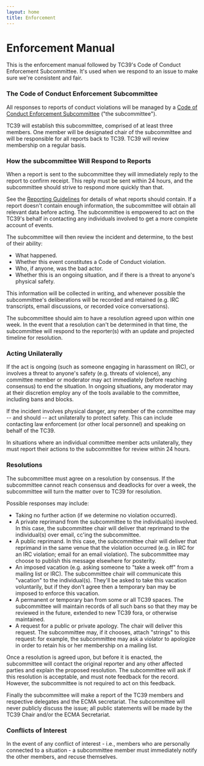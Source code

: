 ```yaml
---
layout: home
title: Enforcement
---
```


# Enforcement Manual

This is the enforcement manual followed by TC39's Code of Conduct Enforcement Subcommittee. It's used when we respond to an issue to make sure we're consistent and fair.

### The Code of Conduct Enforcement Subcommittee

All responses to reports of conduct violations will be managed by a [Code of Conduct Enforcement Subcommittee][] ("the subcommittee").

TC39 will establish this subcommittee, comprised of at least three members. One member will be designated chair of the subcommittee and will be responsible for all reports back to TC39. TC39 will review membership on a regular basis.

### How the subcommittee Will Respond to Reports

When a report is sent to the subcommittee they will immediately reply to the report to confirm receipt. This reply must be sent within 24 hours, and the subcommittee should strive to respond more quickly than that.

See the [Reporting Guidelines][] for details of what reports should contain. If a report doesn't contain enough information, the subcommittee will obtain all relevant data before acting. The subcommittee is empowered to act on the TC39's behalf in contacting any individuals involved to get a more complete account of events.

The subcommittee will then review the incident and determine, to the best of their ability:

*   What happened.
*   Whether this event constitutes a Code of Conduct violation.
*   Who, if anyone, was the bad actor.
*   Whether this is an ongoing situation, and if there is a threat to anyone's physical safety.

This information will be collected in writing, and whenever possible the subcommittee's deliberations will be recorded and retained (e.g. IRC transcripts, email discussions, or recorded voice conversations).

The subcommittee should aim to have a resolution agreed upon within one week. In the event that a resolution can't be determined in that time, the subcommittee will respond to the reporter(s) with an update and projected timeline for resolution.

### Acting Unilaterally

If the act is ongoing (such as someone engaging in harassment on IRC), or involves a threat to anyone's safety (e.g. threats of violence), any committee member or moderator may act immediately (before reaching consensus) to end the situation. In ongoing situations, any moderator may at their discretion employ any of the tools available to the committee, including bans and blocks.

If the incident involves physical danger, any member of the committee may -- and should -- act unilaterally to protect safety. This can include contacting law enforcement (or other local personnel) and speaking on behalf of the TC39.

In situations where an individual committee member acts unilaterally, they must report their actions to the subcommittee for review within 24 hours.

### Resolutions

The subcommittee must agree on a resolution by consensus. If the subcommittee cannot reach consensus and deadlocks for over a week, the subcommittee will turn the matter over to TC39 for resolution.

Possible responses may include:

*   Taking no further action (if we determine no violation occurred).
*   A private reprimand from the subcommittee to the individual(s) involved. In this case, the subcommittee chair will deliver that reprimand to the individual(s) over email, cc'ing the subcommittee.
*   A public reprimand. In this case, the subcommittee chair will deliver that reprimand in the same venue that the violation occurred (e.g. in IRC for an IRC violation; email for an email violation). The subcommittee may choose to publish this message elsewhere for posterity.
*   An imposed vacation (e.g. asking someone to "take a week off" from a mailing list or IRC). The subcommittee chair will communicate this "vacation" to the individual(s). They'll be asked to take this vacation voluntarily, but if they don't agree then a temporary ban may be imposed to enforce this vacation.
*   A permanent or temporary ban from some or all TC39 spaces. The subcommittee will maintain records of all such bans so that they may be reviewed in the future, extended to new TC39 fora, or otherwise maintained.
*   A request for a public or private apology. The chair will deliver this request. The subcommittee may, if it chooses, attach "strings" to this request: for example, the subcommittee may ask a violator to apologize in order to retain his or her membership on a mailing list.

Once a resolution is agreed upon, but before it is enacted, the subcommittee will contact the original reporter and any other affected parties and explain the proposed resolution. The subcommittee will ask if this resolution is acceptable, and must note feedback for the record. However, the subcommittee is not required to act on this feedback.

Finally the subcommittee will make a report of the TC39 members and respective delegates and the ECMA secretariat. The subcommittee will never publicly discuss the issue; all public statements will be made by the TC39 Chair and/or the ECMA Secretariat.

### Conflicts of Interest

In the event of any conflict of interest - i.e., members who are personally connected to a situation - a subcommittee member must immediately notify the other members, and recuse themselves.

[Code of Conduct Enforcement Subcommittee]: /code-of-conduct-proposal/subcommittee
[Reporting Guidelines]: /code-of-conduct-proposal/reporting
